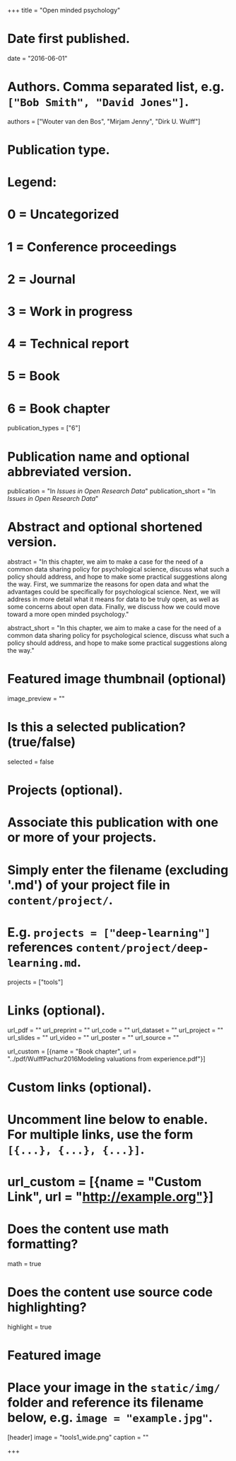 +++
title = "Open minded psychology"

# Date first published.
date = "2016-06-01"

# Authors. Comma separated list, e.g. `["Bob Smith", "David Jones"]`.
authors = ["Wouter van den Bos", "Mirjam Jenny", "Dirk U. Wulff"]

# Publication type.
# Legend:
# 0 = Uncategorized
# 1 = Conference proceedings
# 2 = Journal
# 3 = Work in progress
# 4 = Technical report
# 5 = Book
# 6 = Book chapter
publication_types = ["6"]

# Publication name and optional abbreviated version.
publication = "In *Issues in Open Research Data*"
publication_short = "In *Issues in Open Research Data*"

# Abstract and optional shortened version.
abstract = "In this chapter, we aim to make a case for the need of a common data sharing policy for psychological science, discuss what such a policy should address, and hope to make some practical suggestions along the way. First, we summarize the reasons for open data and what the advantages could be specifically for psychological science. Next, we will address in more detail what it means for data to be truly open, as well as some concerns about open data. Finally, we discuss how we could move toward a more open minded psychology."

abstract_short = "In this chapter, we aim to make a case for the need of a common data sharing policy for psychological science, discuss what such a policy should address, and hope to make some practical suggestions along the way."


# Featured image thumbnail (optional)
image_preview = ""

# Is this a selected publication? (true/false)
selected = false

# Projects (optional).
#   Associate this publication with one or more of your projects.
#   Simply enter the filename (excluding '.md') of your project file in `content/project/`.
#   E.g. `projects = ["deep-learning"]` references `content/project/deep-learning.md`.
projects = ["tools"]

# Links (optional).
url_pdf = ""
url_preprint = ""
url_code = ""
url_dataset = ""
url_project = ""
url_slides = ""
url_video = ""
url_poster = ""
url_source = ""

url_custom = [{name = "Book chapter", url = "../pdf/WulffPachur2016Modeling valuations from experience.pdf"}]

# Custom links (optional).
#   Uncomment line below to enable. For multiple links, use the form `[{...}, {...}, {...}]`.
# url_custom = [{name = "Custom Link", url = "http://example.org"}]

# Does the content use math formatting?
math = true

# Does the content use source code highlighting?
highlight = true

# Featured image
# Place your image in the `static/img/` folder and reference its filename below, e.g. `image = "example.jpg"`.
[header]
image = "tools1_wide.png"
caption = ""

+++
